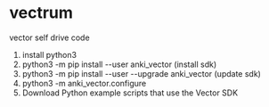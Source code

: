 # vectrum
vector self drive code


1. install python3
2. python3 -m pip install --user anki_vector (install sdk)
3. python3 -m pip install --user --upgrade anki_vector (update sdk)
4. python3 -m anki_vector.configure
5. Download Python example scripts that use the Vector SDK
